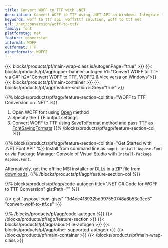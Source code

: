 ```yaml
---
title: Convert WOFF to TTF with .NET 
description: Convert WOFF to TTF using .NET API on Windows. Integrate this native WOFF to TTF font conversion functionality into your own solution.
keywords: woff to ttf api, woff2ttf solution, woff to ttf net
url: /net/conversion/woff-to-ttf/
family: font
platformtag: net
feature: conversion
informat: WOFF
outformat: TTF
otherformats: WOFF2
---
```


{{< blocks/products/pf/main-wrap-class isAutogenPage="true" >}}
{{< blocks/products/pf/agp/upper-banner-autogen h1="Convert WOFF to TTF via C#" h2="Convert WOFF to TTF, WOFF2 &  vice versa on Windows">}}
{{< blocks/products/pf/main-container >}}
{{< blocks/products/pf/agp/feature-section isGrey="true" >}}

{{% blocks/products/pf/agp/feature-section-col title="WOFF to TTF Conversion on .NET" %}}
1. Open WOFF font using [Open](https://apireference.aspose.com/font/net/aspose.font/font/methods/open/index) method
2. Specify the TTF output settings 
3. Convert WOFF to TTF using [SaveToFormat](https://apireference.aspose.com/font/net/aspose.font/font/methods/savetoformat) method and pass TTF as [FontSavingFormats](https://apireference.aspose.com/font/net/aspose.font/fontsavingformats)
{{% /blocks/products/pf/agp/feature-section-col %}}

{{% blocks/products/pf/agp/feature-section-col title="Get Started with .NET Font API" %}}
Install from command line as ```nuget install Aspose.Font``` or via Package Manager Console of Visual Studio with ```Install-Package Aspose.Font```.

Alternatively, get the offline MSI installer or DLLs in a ZIP file from [downloads](https://downloads.aspose.com/font/net).
{{% /blocks/products/pf/agp/feature-section-col %}}

{{% blocks/products/pf/agp/code-autogen title=".NET C# Code for WOFF to TTF Conversion" gistPath="" %}}


{{< gist "aspose-com-gists" "3d4ec418932bd997550748a6b53e3cc5" "convert-woff-to-ttf.cs" >}}

{{% /blocks/products/pf/agp/code-autogen %}}
{{< /blocks/products/pf/agp/feature-section >}}
{{< blocks/products/pf/agp/about-file-autogen >}}
{{< blocks/products/pf/agp/other-supported-autogen >}}
{{< /blocks/products/pf/main-container >}}
{{< /blocks/products/pf/main-wrap-class >}}